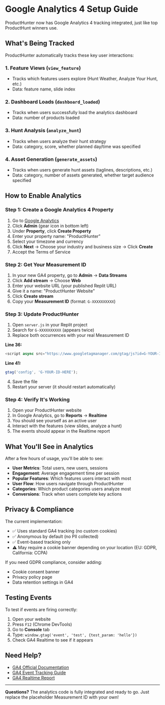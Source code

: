 # Google Analytics 4 Setup Guide

ProductHunter now has Google Analytics 4 tracking integrated, just like top ProductHunt winners use.

## What's Being Tracked

ProductHunter automatically tracks these key user interactions:

### 1. **Feature Views** (`view_feature`)
- Tracks which features users explore (Hunt Weather, Analyze Your Hunt, etc.)
- Data: feature name, slide index

### 2. **Dashboard Loads** (`dashboard_loaded`)
- Tracks when users successfully load the analytics dashboard
- Data: number of products loaded

### 3. **Hunt Analysis** (`analyze_hunt`)
- Tracks when users analyze their hunt strategy
- Data: category, score, whether planned day/time was specified

### 4. **Asset Generation** (`generate_assets`)
- Tracks when users generate hunt assets (taglines, descriptions, etc.)
- Data: category, number of assets generated, whether target audience specified

## How to Enable Analytics

### Step 1: Create a Google Analytics 4 Property

1. Go to [Google Analytics](https://analytics.google.com/)
2. Click **Admin** (gear icon in bottom left)
3. Under **Property**, click **Create Property**
4. Enter your property name: "ProductHunter"
5. Select your timezone and currency
6. Click **Next** → Choose your industry and business size → Click **Create**
7. Accept the Terms of Service

### Step 2: Get Your Measurement ID

1. In your new GA4 property, go to **Admin** → **Data Streams**
2. Click **Add stream** → Choose **Web**
3. Enter your website URL (your published Replit URL)
4. Give it a name: "ProductHunter Website"
5. Click **Create stream**
6. Copy your **Measurement ID** (format: `G-XXXXXXXXXX`)

### Step 3: Update ProductHunter

1. Open `server.js` in your Replit project
2. Search for `G-XXXXXXXXXX` (appears twice)
3. Replace both occurrences with your real Measurement ID

**Line 36:**
```javascript
<script async src="https://www.googletagmanager.com/gtag/js?id=G-YOUR-ID-HERE"></script>
```

**Line 41:**
```javascript
gtag('config', 'G-YOUR-ID-HERE');
```

4. Save the file
5. Restart your server (it should restart automatically)

### Step 4: Verify It's Working

1. Open your ProductHunter website
2. In Google Analytics, go to **Reports** → **Realtime**
3. You should see yourself as an active user
4. Interact with the features (view slides, analyze a hunt)
5. The events should appear in the Realtime report

## What You'll See in Analytics

After a few hours of usage, you'll be able to see:

- **User Metrics**: Total users, new users, sessions
- **Engagement**: Average engagement time per session
- **Popular Features**: Which features users interact with most
- **User Flow**: How users navigate through ProductHunter
- **Categories**: Which product categories users analyze most
- **Conversions**: Track when users complete key actions

## Privacy & Compliance

The current implementation:
- ✅ Uses standard GA4 tracking (no custom cookies)
- ✅ Anonymous by default (no PII collected)
- ✅ Event-based tracking only
- ⚠️ May require a cookie banner depending on your location (EU: GDPR, California: CCPA)

If you need GDPR compliance, consider adding:
- Cookie consent banner
- Privacy policy page
- Data retention settings in GA4

## Testing Events

To test if events are firing correctly:

1. Open your website
2. Press `F12` (Chrome DevTools)
3. Go to **Console** tab
4. Type: `window.gtag('event', 'test', {test_param: 'hello'})`
5. Check GA4 Realtime to see if it appears

## Need Help?

- [GA4 Official Documentation](https://support.google.com/analytics/answer/9304153)
- [GA4 Event Tracking Guide](https://support.google.com/analytics/answer/9267735)
- [GA4 Realtime Report](https://support.google.com/analytics/answer/9271392)

---

**Questions?** The analytics code is fully integrated and ready to go. Just replace the placeholder Measurement ID with your own!
